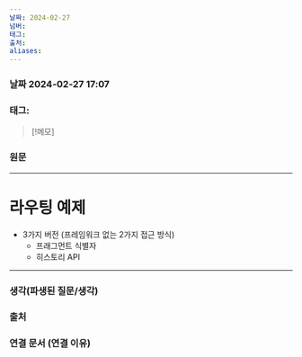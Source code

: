 ```yaml
---
날짜: 2024-02-27
넘버: 
태그: 
출처: 
aliases:
---
```

### 날짜  2024-02-27 17:07

### 태그:

>[!메모]
>

### 원문
---
# 라우팅 예제
- 3가지 버전 (프레임워크 없는 2가지 접근 방식)
	- 프래그먼트 식별자
	- 히스토리 API



---
### 생각(파생된 질문/생각)

### 출처

### 연결 문서 (연결 이유)
